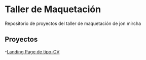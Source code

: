 # Taller de Maquetación

Repositorio de proyectos del taller de maquetación de jon mircha

## Proyectos

-[Landing Page de tipo-CV](https://axelmb97.github.io/taller-de-maquetacion/portafolio-cv-jm)